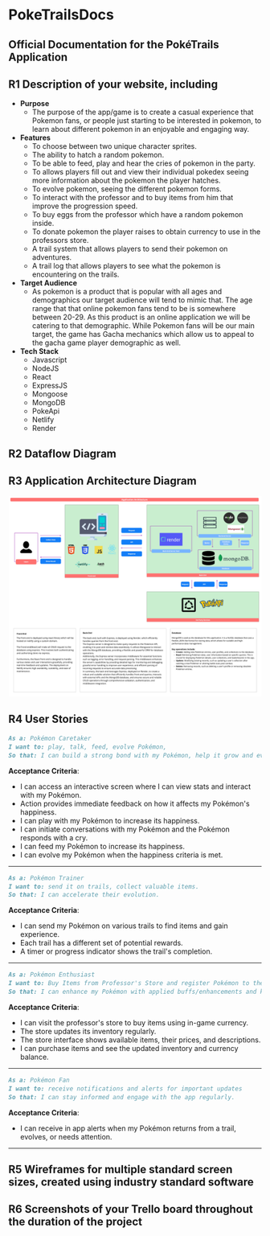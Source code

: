 # PokeTrailsDocs

## Official Documentation for the PokéTrails Application

## R1 Description of your website, including

- **Purpose**
    - The purpose of the app/game is to create a casual experience that Pokemon fans, or people just starting to be interested in pokemon, to learn about different pokemon in an enjoyable and engaging way.
- **Features**
    - To choose between two unique character sprites.
    - The ability to hatch a random pokemon.
    - To be able to feed, play and hear the cries of pokemon in the party.
    - To allows players fill out and view their individual pokedex seeing more information about the pokemon the player hatches.
    - To evolve pokemon, seeing the different pokemon forms. 
    - To interact with the professor and to buy items from him that improve the progression speed.
    - To buy eggs from the professor which have a random pokemon inside.
    - To donate pokemon the player raises to obtain currency to use in the professors store.
    - A trail system that allows players to send their pokemon on adventures.
    - A trail log that allows players to see what the pokemon is encountering on the trails.
- **Target Audience**
  - As pokemon is a product that is popular with all ages and demographics our target audience will tend to mimic that. The age range that that online pokemon fans tend to be is somewhere between 20-29. As this product is an online application we will be catering to that demographic. While Pokemon fans will be our main target, the game has Gacha mechanics which allow us to appeal to the gacha game player demographic as well.
- **Tech Stack**
  - Javascript
  - NodeJS
  - React
  - ExpressJS
  - Mongoose
  - MongoDB
  - PokeApi
  - Netlify
  - Render


## R2 Dataflow Diagram

## R3 Application Architecture Diagram

![Application Architecture Diagram.](./Images/App%20Architect.jpg)

   ## R4 User Stories

   ```md
   As a: Pokémon Caretaker
   I want to: play, talk, feed, evolve Pokémon,
   So that: I can build a strong bond with my Pokémon, help it grow and evolve
   ```

   **Acceptance Criteria**:

   - I can access an interactive screen where I can view stats and interact with my Pokémon.
   - Action provides immediate feedback on how it affects my Pokémon's happiness.
   - I can play with my Pokémon to increase its happiness.
   - I can initiate conversations with my Pokémon and the Pokémon responds with a cry.
   - I can feed my Pokémon to increase its happiness.
   - I can evolve my Pokémon when the happiness criteria is met.

   ---

   ```md
   As a: Pokémon Trainer
   I want to: send it on trails, collect valuable items.
   So that: I can accelerate their evolution.
   ```

   **Acceptance Criteria**:

   - I can send my Pokémon on various trails to find items and gain experience.
   - Each trail has a different set of potential rewards.
   - A timer or progress indicator shows the trail's completion.

   ---

   ```md
   As a: Pokémon Enthusiast
   I want to: Buy Items from Professor's Store and register Pokémon to the Pokédex,:
   So that: I can enhance my Pokémon with applied buffs/enhancements and keep track of my Pokémon collection
   ```

   **Acceptance Criteria**:

   - I can visit the professor's store to buy items using in-game currency.
   - The store updates its inventory regularly.
   - The store interface shows available items, their prices, and descriptions.
   - I can purchase items and see the updated inventory and currency balance.

   ---

   ```md
   As a: Pokémon Fan
   I want to: receive notifications and alerts for important updates
   So that: I can stay informed and engage with the app regularly.
   ```

   **Acceptance Criteria**:

   - I can receive in app alerts when my Pokémon returns from a trail, evolves, or needs attention.

   ---

## R5 Wireframes for multiple standard screen sizes, created using industry standard software

## R6 Screenshots of your Trello board throughout the duration of the project
